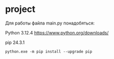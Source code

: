 # project

Для работы файла main.py понадобяться: 

Python 3.12.4
https://www.python.org/downloads/

pip 24.3.1
```
python.exe -m pip install --upgrade pip
```

